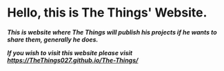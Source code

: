<h1>Hello, this is The Things' Website.</h1>
<h5>This is website where The Things will publish his projects if he wants to share them, generally he does.


If you wish to visit this website please visit https://TheThings027.github.io/The-Things/</h5>
